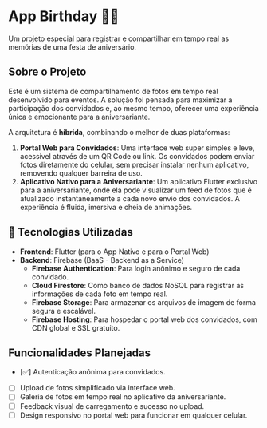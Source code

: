 # App Birthday 🎂✨

Um projeto especial para registrar e compartilhar em tempo real as memórias de uma festa de aniversário.

## Sobre o Projeto

Este é um sistema de compartilhamento de fotos em tempo real desenvolvido para eventos. A solução foi pensada para maximizar a participação dos convidados e, ao mesmo tempo, oferecer uma experiência única e emocionante para a aniversariante.

A arquitetura é **híbrida**, combinando o melhor de duas plataformas:

1.  **Portal Web para Convidados**: Uma interface web super simples e leve, acessível através de um QR Code ou link. Os convidados podem enviar fotos diretamente do celular, sem precisar instalar nenhum aplicativo, removendo qualquer barreira de uso.
2.  **Aplicativo Nativo para a Aniversariante**: Um aplicativo Flutter exclusivo para a aniversariante, onde ela pode visualizar um feed de fotos que é atualizado instantaneamente a cada novo envio dos convidados. A experiência é fluida, imersiva e cheia de animações.

## 🚀 Tecnologias Utilizadas

* **Frontend**: Flutter (para o App Nativo e para o Portal Web)
* **Backend**: Firebase (BaaS - Backend as a Service)
    * **Firebase Authentication**: Para login anônimo e seguro de cada convidado.
    * **Cloud Firestore**: Como banco de dados NoSQL para registrar as informações de cada foto em tempo real.
    * **Firebase Storage**: Para armazenar os arquivos de imagem de forma segura e escalável.
    * **Firebase Hosting**: Para hospedar o portal web dos convidados, com CDN global e SSL gratuito.

## Funcionalidades Planejadas

* [✅] Autenticação anônima para convidados.
* [ ] Upload de fotos simplificado via interface web.
* [ ] Galeria de fotos em tempo real no aplicativo da aniversariante.
* [ ] Feedback visual de carregamento e sucesso no upload.
* [ ] Design responsivo no portal web para funcionar em qualquer celular.